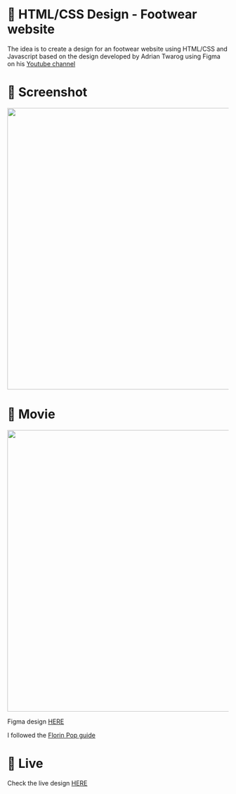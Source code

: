 # 🎨 HTML/CSS Design - Footwear website

The idea is to create a design for an footwear website using HTML/CSS and Javascript based on the design developed by Adrian Twarog using Figma on his [Youtube channel](https://www.youtube.com/watch?v=lf_vL-TNOEk)


# 📸 Screenshot
<img src="https://storage.googleapis.com/rfribeiro-websites-design/footwear-design/presentation.jpg" width="640">


# 🎥 Movie

<img src="https://storage.googleapis.com/rfribeiro-websites-design/footwear-design/presentation.gif" width="640">



Figma design [HERE](https://www.figma.com/file/QmyHjqAZ49tuncZq1kDhK7/10-Website-Designs-in-1-hour---Design-Challenge?node-id=1%3A158)

I followed the [Florin Pop guide](https://www.youtube.com/watch?v=Rz-rey4Q1bw)


# 🚀 Live

Check the live design [HERE](https://storage.googleapis.com/rfribeiro-websites-design/footwear-design/index.html)